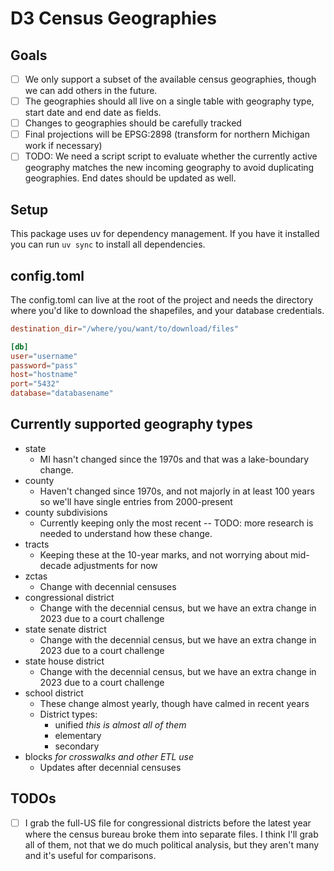 # D3 Census Geographies

## Goals

- [ ] We only support a subset of the available census geographies,
      though we can add others in the future.
- [ ] The geographies should all live on a single table with geography type, 
      start date and end date as fields.
- [ ] Changes to geographies should be carefully tracked
- [ ] Final projections will be EPSG:2898 (transform for northern
      Michigan work if necessary)
- [ ] TODO: We need a script script to evaluate whether the currently active 
      geography matches the new incoming geography to avoid duplicating 
      geographies. End dates should be updated as well.

## Setup

This package uses uv for dependency management. If you have it installed you 
can run `uv sync` to install all dependencies.

## config.toml

The config.toml can live at the root of the project and needs the
directory where you'd like to download the shapefiles, and your
database credentials.

```toml
destination_dir="/where/you/want/to/download/files"

[db]
user="username"
password="pass"
host="hostname"
port="5432"
database="databasename"
```


## Currently supported geography types

- state
    - MI hasn't changed since the 1970s and that was a
      lake-boundary change.
- county
    - Haven't changed since 1970s, and not majorly in at least 100 years
      so we'll have single entries from 2000-present
- county subdivisions
    - Currently keeping only the most recent -- TODO: more research is
      needed to understand how these change.
- tracts
    - Keeping these at the 10-year marks, and not worrying about
      mid-decade adjustments for now
- zctas
    - Change with decennial censuses
- congressional district
    - Change with the decennial census, but we have an extra change in
      2023 due to a court challenge
- state senate district
    - Change with the decennial census, but we have an extra change in
      2023 due to a court challenge
- state house district
    - Change with the decennial census, but we have an extra change in
      2023 due to a court challenge
- school district 
    - These change almost yearly, though have calmed in recent years
    - District types:
        - unified *this is almost all of them*
        - elementary
        - secondary
- blocks *for crosswalks and other ETL use*
    - Updates after decennial censuses


## TODOs

- [ ] I grab the full-US file for congressional districts before
  the latest year where the census bureau broke them into
  separate files. I think I'll grab all of them, not that we do
  much political analysis, but they aren't many and it's useful
  for comparisons.
